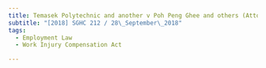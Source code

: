 ```yaml
---
title: Temasek Polytechnic and another v Poh Peng Ghee and others (Attorney-General, 
subtitle: "[2018] SGHC 212 / 28\_September\_2018"
tags:
  - Employment Law
  - Work Injury Compensation Act

---
```


